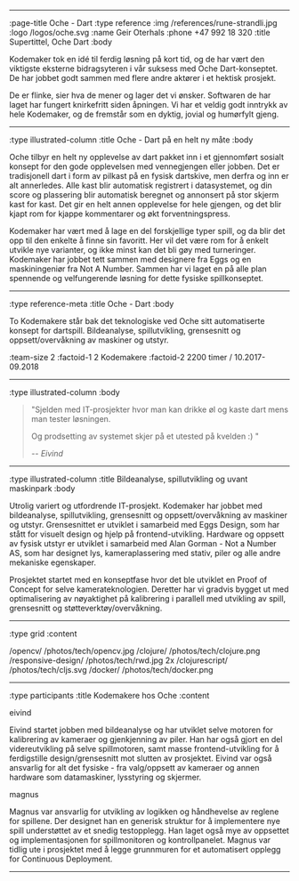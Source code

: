 --------------------------------------------------------------------------------
:page-title Oche - Dart
:type reference
:img /references/rune-strandli.jpg
:logo /logos/oche.svg
:name Geir Oterhals
:phone +47 992 18 320
:title Supertittel, Oche Dart
:body

Kodemaker tok en idé til ferdig løsning på kort tid, og de har vært den viktigste eksterne bidragsyteren i vår suksess med Oche Dart-konseptet. De har jobbet godt sammen med flere andre aktører i et hektisk prosjekt. 

De er flinke, sier hva de mener og lager det vi ønsker. Softwaren de har laget har fungert knirkefritt siden åpningen. Vi har et veldig godt inntrykk av hele Kodemaker, og de fremstår som en dyktig, jovial og humørfylt gjeng.



--------------------------------------------------------------------------------
:type illustrated-column
:title Oche - Dart på en helt ny måte
:body

Oche tilbyr en helt ny opplevelse av dart pakket inn i et gjennomført sosialt konsept for den gode opplevelsen med vennegjengen eller jobben. Det er tradisjonell dart i form av pilkast på en fysisk dartskive, men derfra og inn er alt annerledes. Alle kast blir automatisk registrert i datasystemet, og din score og plassering blir automatisk beregnet og annonsert på stor skjerm kast for kast. Det gir en helt annen opplevelse for hele gjengen, og det blir kjapt rom for kjappe kommentarer og økt forventningspress.

Kodemaker har vært med å lage en del forskjellige typer spill, og da blir det opp til den enkelte å finne sin favoritt. Her vil det være rom for å enkelt utvikle nye varianter, og ikke minst kan det bli gøy med turneringer. Kodemaker har jobbet tett sammen med designere fra Eggs og en maskiningeniør fra Not A Number. Sammen har vi laget en på alle plan spennende og velfungerende løsning for dette fysiske spillkonseptet.

--------------------------------------------------------------------------------
:type reference-meta
:title Oche - Dart
:body

To Kodemakere står bak det teknologiske ved Oche sitt automatiserte konsept for dartspill. Bildeanalyse, spillutvikling, grensesnitt og oppsett/overvåkning av 
maskiner og utstyr.

:team-size 2
:factoid-1 2 Kodemakere
:factoid-2 2200 timer / 10.2017-09.2018

--------------------------------------------------------------------------------
:type illustrated-column
:body



> "Sjelden med IT-prosjekter hvor man kan drikke øl og kaste dart mens man tester løsningen. 
>
> Og prodsetting av systemet skjer på et utested på kvelden :) "
>
> -- <cite>Eivind</cite>
--------------------------------------------------------------------------------

:type illustrated-column
:title Bildeanalyse, spillutvikling og uvant maskinpark
:body

Utrolig variert og utfordrende IT-prosjekt. Kodemaker har jobbet med 
bildeanalyse, spillutvikling, grensesnitt og oppsett/overvåkning av 
maskiner og utstyr. Grensesnittet er utviklet i samarbeid med Eggs Design,
som har stått for visuelt design og hjelp på frontend-utvikling. Hardware
og oppsett av fysisk utstyr er utviklet i samarbeid med Alan Gorman - Not a
Number AS, som har designet lys, kameraplassering med stativ, piler og alle
andre mekaniske egenskaper.

Prosjektet startet med en konseptfase hvor det ble utviklet en Proof of
Concept for selve kamerateknologien. Deretter har vi gradvis bygget ut med
optimalisering av nøyaktighet på kalibrering i parallell med utvikling av
spill, grensesnitt og støtteverktøy/overvåkning.

--------------------------------------------------------------------------------
:type grid
:content

/opencv/                           /photos/tech/opencv.jpg
/clojure/                          /photos/tech/clojure.png
/responsive-design/                /photos/tech/rwd.jpg 2x
/clojurescript/                    /photos/tech/cljs.svg
/docker/                           /photos/tech/docker.png

--------------------------------------------------------------------------------





:type participants
:title Kodemakere hos Oche
:content

eivind

Eivind startet jobben med bildeanalyse og har utviklet selve motoren for kalibrering av kameraer og gjenkjenning av piler. Han har også gjort en del videreutvikling på selve spillmotoren, samt masse frontend-utvikling for å ferdigstille design/grensesnitt mot slutten av prosjektet. Eivind var også ansvarlig for alt det fysiske - fra valg/oppsett av kameraer og annen hardware som datamaskiner, lysstyring og skjermer.

magnus

Magnus var ansvarlig for utvikling av logikken og håndhevelse av reglene for spillene. Der designet han en generisk struktur for å implementere nye spill understøttet av et snedig testopplegg. Han laget også mye av oppsettet og implementasjonen for spillmonitoren og kontrollpanelet. Magnus var tidlig ute i prosjektet med å legge grunnmuren for et automatisert opplegg for Continuous Deployment.

--------------------------------------------------------------------------------

